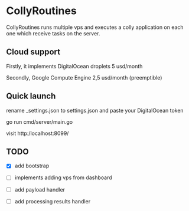 # CollyRoutines
CollyRoutines runs multiple vps and executes a colly application on each one which receive tasks on the server.

## Cloud support
Firstly, it implements DigitalOcean droplets 5 usd/month

Secondly, Google Compute Engine 2,5 usd/month (preemptible)

## Quick launch
rename _settings.json to settings.json and paste your DigitalOcean token

go run cmd/server/main.go

visit http:/localhost:8099/

## TODO
- [X] add bootstrap

- [ ] implements adding vps from dashboard

- [ ] add payload handler

- [ ] add processing results handler
